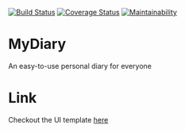 [![Build Status](https://travis-ci.org/bukolabisuga/MyDiary.svg?branch=server)](https://travis-ci.org/bukolabisuga/MyDiary)
[![Coverage Status](https://coveralls.io/repos/github/bukolabisuga/MyDiary/badge.svg?branch=server)](https://coveralls.io/github/bukolabisuga/MyDiary?branch=server)
[![Maintainability](https://api.codeclimate.com/v1/badges/ddf57478118bb28bff13/maintainability)](https://codeclimate.com/github/bukolabisuga/MyDiary/maintainability)

# MyDiary
An easy-to-use personal diary for everyone

# Link
Checkout the UI template [here](https://bukolabisuga.github.io/MyDiary/UI)